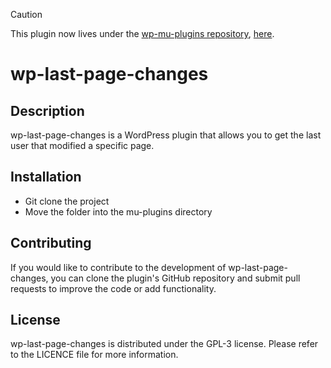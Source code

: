
> [!CAUTION]
> This plugin now lives under the [wp-mu-plugins repository](https://github.com/epfl-si/wp-mu-plugins/), [here](https://github.com/epfl-si/wp-mu-plugins/blob/master/EPFL_last_page_changes.php).

# wp-last-page-changes

## Description

wp-last-page-changes is a WordPress plugin that allows you to get the last user that modified a specific page.

## Installation

- Git clone the project
- Move the folder into the mu-plugins directory

## Contributing
If you would like to contribute to the development of wp-last-page-changes, you can clone the plugin's GitHub repository and submit pull requests to improve the code or add functionality.

## License
wp-last-page-changes is distributed under the GPL-3 license. Please refer to the LICENCE file for more information.


